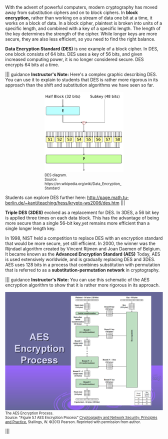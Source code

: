With the advent of powerful computers, modern cryptography has moved away from substitution ciphers and on to block ciphers.  In **block encryption,**  rather than working on a stream of data one bit at a time, it works on a block of data. In a block cipher, plaintext is broken into units of a specific length, and combined with a key of a specific length. The length of the key determines the strength of the cipher.  While longer keys are more secure, they are also less efficient, so you need to find the right balance. 

**Data Encryption Standard (DES)** is one example of a block cipher. In DES, one block consists of 64 bits. DES uses a key of 56 bits, and given increased computing power, it is no longer considered secure. DES encrypts 64 bits at a time. 

||| guidance
**Instructor's Note:** Here's a complex graphic describing DES. You can use it to explain to students that DES is rather more rigorous in its approach than the shift and substitution algorithms we have seen so far.

<figure class="snippetimg" style="margin: 0 auto;width:50%">
  <img src=".guides/img/DES.png" alt="Source: https://en.wikipedia.org/wiki/Data_Encryption_Standard">
  <figcaption style="font-size: 0.8em; text-align: left;"> DES diagram.
  </br>
 Source: https://en.wikipedia.org/wiki/Data_Encryption_Standard</figcaption>
</figure>

Students can explore DES further here: http://page.math.tu-berlin.de/~kant/teaching/hess/krypto-ws2006/des.htm
|||

**Triple DES (3DES)** evolved as a replacement for DES. In 3DES, a 56 bit key is applied three times on each data block. This has the advantage of being more secure than a single 56-bit key,yet remains more efficient than a single longer length key.

 In 1998, NIST held a competition to replace DES with an encryption standard that would be more secure, yet still efficient.  In 2000, the winner was the Rijndael algorithm created by Vincent Rijmen and Joan Daemen of Belgium. It became known as the **Advanced Encryption Standard (AES)** Today, AES is used extensively worldwide, and is gradually replacing DES and 3DES. AES uses 128 bits in a process that combines substitution  with permutation that is referred to as a **substitution-permutation network** in cryptography.  


||| guidance
**Instructor's Note:** You can use this schematic of the AES encryption algorithm to show that it is rather more rigorous in its approach. 

<figure class="snippetimg" style="margin: 0 auto;width:100%">
  <img src=".guides/img/aes.jpg" alt="Source: Figure 5.1 AES Encryption Process” <u>Cryptography and Network Security: Principles and Practice.</u> Stallings, W. ©2013 Pearson. Reprinted with permission from author.d">
  <figcaption style="font-size: 0.8em; text-align: left;"> The AES Encryption Process.
  </br>
  Source: "Figure 5.1 AES Encryption Process” <u>Cryptography and Network Security: Principles and Practice.</u> Stallings, W. ©2013 Pearson. Reprinted with permission from author.</figcaption>
</figure>

|||